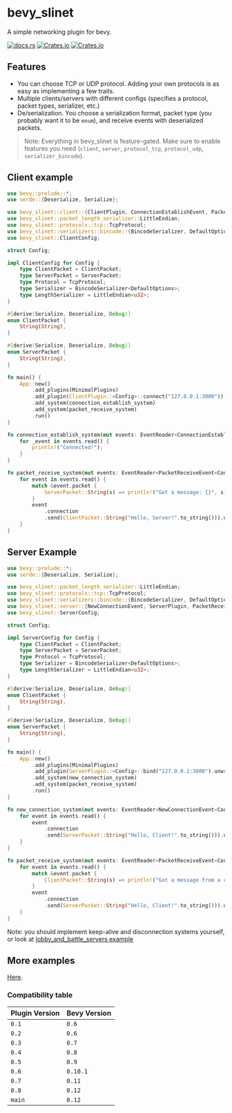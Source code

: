 # bevy_slinet
A simple networking plugin for bevy.

[![docs.rs](https://img.shields.io/docsrs/bevy_slinet)](https://docs.rs/bevy_slinet)
[![Crates.io](https://img.shields.io/crates/v/bevy_slinet)](https://crates.io/crates/bevy_slinet)
[![Crates.io](https://img.shields.io/crates/l/bevy_slinet)](https://github.com/Sliman4/bevy_slinet/tree/main/LICENSE)

## Features
- You can choose TCP or UDP protocol. Adding your own protocols is as easy as implementing a few traits.
- Multiple clients/servers with different configs (specifies a protocol, packet types, serializer, etc.)
- De/serialization. You choose a serialization format, packet type (you probably want it to be `enum`), and receive events with deserialized packets.

> Note: Everything in bevy_slinet is feature-gated. Make sure to enable features you need (`client`, `server`, `protocol_tcp`, `protocol_udp`, `serializer_bincode`).

## Client example
```rust
use bevy::prelude::*;
use serde::{Deserialize, Serialize};

use bevy_slinet::client::{ClientPlugin, ConnectionEstablishEvent, PacketReceiveEvent};
use bevy_slinet::packet_length_serializer::LittleEndian;
use bevy_slinet::protocols::tcp::TcpProtocol;
use bevy_slinet::serializers::bincode::{BincodeSerializer, DefaultOptions};
use bevy_slinet::ClientConfig;

struct Config;

impl ClientConfig for Config {
    type ClientPacket = ClientPacket;
    type ServerPacket = ServerPacket;
    type Protocol = TcpProtocol;
    type Serializer = BincodeSerializer<DefaultOptions>;
    type LengthSerializer = LittleEndian<u32>;
}

#[derive(Serialize, Deserialize, Debug)]
enum ClientPacket {
    String(String),
}

#[derive(Serialize, Deserialize, Debug)]
enum ServerPacket {
    String(String),
}

fn main() {
    App::new()
        .add_plugins(MinimalPlugins)
        .add_plugin(ClientPlugin::<Config>::connect("127.0.0.1:3000"))
        .add_system(connection_establish_system)
        .add_system(packet_receive_system)
        .run()
}

fn connection_establish_system(mut events: EventReader<ConnectionEstablishEvent<Config>>) {
    for _event in events.read() {
        println!("Connected!");
    }
}

fn packet_receive_system(mut events: EventReader<PacketReceiveEvent<Config>>) {
    for event in events.read() {
        match &event.packet {
            ServerPacket::String(s) => println!("Got a message: {}", s),
        }
        event
            .connection
            .send(ClientPacket::String("Hello, Server!".to_string())).unwrap();
    }
}
```

## Server Example

```rust
use bevy::prelude::*;
use serde::{Deserialize, Serialize};

use bevy_slinet::packet_length_serializer::LittleEndian;
use bevy_slinet::protocols::tcp::TcpProtocol;
use bevy_slinet::serializers::bincode::{BincodeSerializer, DefaultOptions};
use bevy_slinet::server::{NewConnectionEvent, ServerPlugin, PacketReceiveEvent};
use bevy_slinet::ServerConfig;

struct Config;

impl ServerConfig for Config {
    type ClientPacket = ClientPacket;
    type ServerPacket = ServerPacket;
    type Protocol = TcpProtocol;
    type Serializer = BincodeSerializer<DefaultOptions>;
    type LengthSerializer = LittleEndian<u32>;
}

#[derive(Serialize, Deserialize, Debug)]
enum ClientPacket {
    String(String),
}

#[derive(Serialize, Deserialize, Debug)]
enum ServerPacket {
    String(String),
}

fn main() {
    App::new()
        .add_plugins(MinimalPlugins)
        .add_plugin(ServerPlugin::<Config>::bind("127.0.0.1:3000").unwrap())
        .add_system(new_connection_system)
        .add_system(packet_receive_system)
        .run()
}

fn new_connection_system(mut events: EventReader<NewConnectionEvent<Config>>) {
    for event in events.read() {
        event
            .connection
            .send(ServerPacket::String("Hello, Client!".to_string())).unwrap();
    }
}

fn packet_receive_system(mut events: EventReader<PacketReceiveEvent<Config>>) {
    for event in events.read() {
        match &event.packet {
            ClientPacket::String(s) => println!("Got a message from a client: {}", s),
        }
        event
            .connection
            .send(ServerPacket::String("Hello, Client!".to_string())).unwrap();
    }
}
```

Note: you should implement keep-alive and disconnection systems yourself, or look at [lobby_and_battle_servers example](examples/lobby_and_battle_servers.rs)

## More examples
[Here](https://github.com/Sliman4/bevy_slinet/tree/main/examples).

### Compatibility table
| Plugin Version | Bevy Version |
|----------------|--------------|
| `0.1`          | `0.6`        |
| `0.2`          | `0.6`        |
| `0.3`          | `0.7`        |
| `0.4`          | `0.8`        |
| `0.5`          | `0.9`        |
| `0.6`          | `0.10.1`     |
| `0.7`          | `0.11`       |
| `0.8`          | `0.12`       |
| `main`         | `0.12`       |
